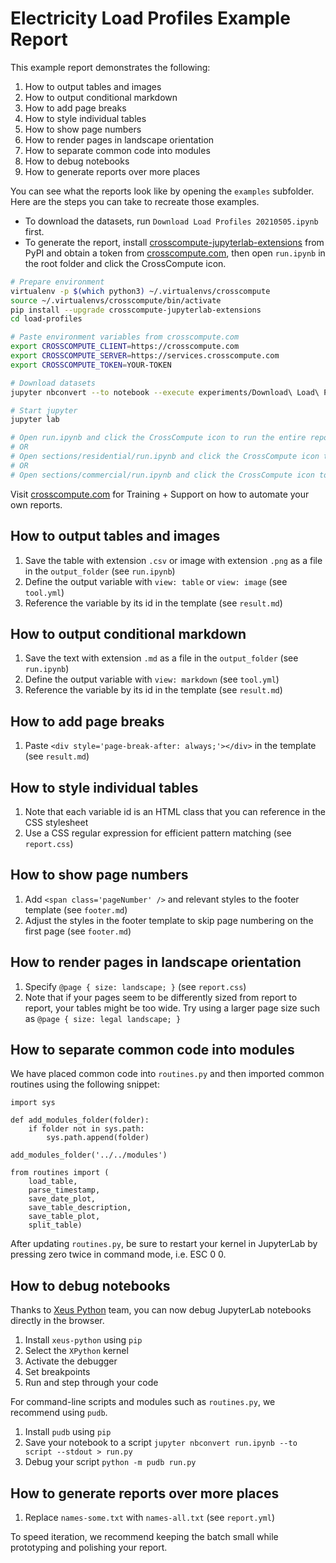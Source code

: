 # Electricity Load Profiles Example Report

This example report demonstrates the following:

1. How to output tables and images
2. How to output conditional markdown
3. How to add page breaks
4. How to style individual tables
5. How to show page numbers
6. How to render pages in landscape orientation
7. How to separate common code into modules
8. How to debug notebooks
9. How to generate reports over more places

You can see what the reports look like by opening the `examples` subfolder. Here are the steps you can take to recreate those examples.

- To download the datasets, run `Download Load Profiles 20210505.ipynb` first.
- To generate the report, install [crosscompute-jupyterlab-extensions](https://pypi.org/project/crosscompute-jupyterlab-extensions) from PyPI and obtain a token from [crosscompute.com](https://crosscompute.com), then open `run.ipynb` in the root folder and click the CrossCompute icon.

```bash
# Prepare environment
virtualenv -p $(which python3) ~/.virtualenvs/crosscompute
source ~/.virtualenvs/crosscompute/bin/activate
pip install --upgrade crosscompute-jupyterlab-extensions
cd load-profiles

# Paste environment variables from crosscompute.com
export CROSSCOMPUTE_CLIENT=https://crosscompute.com
export CROSSCOMPUTE_SERVER=https://services.crosscompute.com
export CROSSCOMPUTE_TOKEN=YOUR-TOKEN

# Download datasets
jupyter nbconvert --to notebook --execute experiments/Download\ Load\ Profiles\ 20210505.ipynb

# Start jupyter
jupyter lab

# Open run.ipynb and click the CrossCompute icon to run the entire report
# OR
# Open sections/residential/run.ipynb and click the CrossCompute icon to run a section
# OR
# Open sections/commercial/run.ipynb and click the CrossCompute icon to run a section
```

Visit [crosscompute.com](https://crosscompute.com) for Training + Support on how to automate your own reports.

## How to output tables and images

1. Save the table with extension `.csv` or image with extension `.png` as a file in the `output_folder` (see `run.ipynb`)
2. Define the output variable with `view: table` or `view: image` (see `tool.yml`)
3. Reference the variable by its id in the template (see `result.md`)

## How to output conditional markdown

1. Save the text with extension `.md` as a file in the `output_folder` (see `run.ipynb`)
2. Define the output variable with `view: markdown` (see `tool.yml`)
3. Reference the variable by its id in the template (see `result.md`)

## How to add page breaks

1. Paste `<div style='page-break-after: always;'></div>` in the template (see `result.md`)

## How to style individual tables

1. Note that each variable id is an HTML class that you can reference in the CSS stylesheet
2. Use a CSS regular expression for efficient pattern matching (see `report.css`)

## How to show page numbers

1. Add `<span class='pageNumber' />` and relevant styles to the footer template (see `footer.md`)
2. Adjust the styles in the footer template to skip page numbering on the first page (see `footer.md`)

## How to render pages in landscape orientation

1. Specify `@page { size: landscape; }` (see `report.css`)
2. Note that if your pages seem to be differently sized from report to report, your tables might be too wide. Try using a larger page size such as `@page { size: legal landscape; }`

## How to separate common code into modules

We have placed common code into `routines.py` and then imported common routines using the following snippet:

```
import sys

def add_modules_folder(folder):
    if folder not in sys.path:
        sys.path.append(folder)

add_modules_folder('../../modules')

from routines import (
    load_table,
    parse_timestamp,
    save_date_plot,
    save_table_description,
    save_table_plot,
    split_table)
```

After updating `routines.py`, be sure to restart your kernel in JupyterLab by pressing zero twice in command mode, i.e. ESC 0 0.

## How to debug notebooks

Thanks to [Xeus Python](https://github.com/jupyter-xeus) team, you can now debug JupyterLab notebooks directly in the browser.

1. Install `xeus-python` using `pip`
2. Select the `XPython` kernel
3. Activate the debugger
4. Set breakpoints
5. Run and step through your code

For command-line scripts and modules such as `routines.py`, we recommend using `pudb`.

1. Install `pudb` using `pip`
2. Save your notebook to a script `jupyter nbconvert run.ipynb --to script --stdout > run.py`
3. Debug your script `python -m pudb run.py`

## How to generate reports over more places

1. Replace `names-some.txt` with `names-all.txt` (see `report.yml`)

To speed iteration, we recommend keeping the batch small while prototyping and polishing your report.
